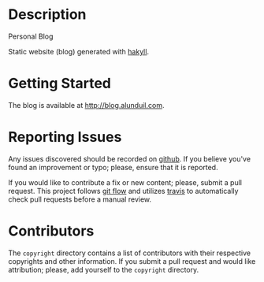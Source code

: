 # Description

Personal Blog

Static website (blog) generated with [hakyll].

# Getting Started

The blog is available at <http://blog.alunduil.com>.

# Reporting Issues

Any issues discovered should be recorded on [github][issues].  If you believe
you've found an improvement or typo; please, ensure that it is reported.

If you would like to contribute a fix or new content; please, submit a pull
request.  This project follows [git flow] and utilizes [travis] to automatically
check pull requests before a manual review.

# Contributors

The `copyright` directory contains a list of contributors with their respective
copyrights and other information.  If you submit a pull request and would like
attribution; please, add yourself to the `copyright` directory.

[git flow]: http://nvie.com/posts/a-successful-git-branching-model/
[hakyll]: https://jaspervdj.be/hakyll/
[issues]: https://github.com/alunduil/remotefs/issues
[travis]: https://travis-ci.org/alunduil/blog.alunduil.com
